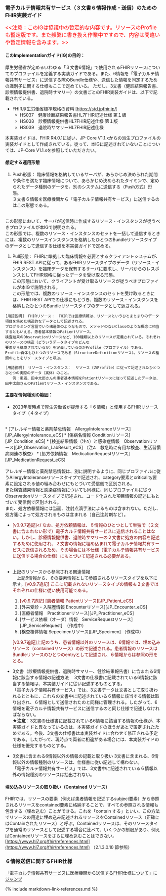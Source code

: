 
### 電子カルテ情報共有サービス（３文書６情報作成・送信）のためのFHIR実装ガイド
 <span style="color: red; font-size: 120%;"><<注意：このIGは協議中の暫定的な内容です。リソースのProfileも暫定版です。また頻繁に書き換え作業中ですので、内容は間違いや暫定情報を含みます。>></span>
<br>

#### このImplementationガイド(IG)の目的：

厚生労働省が定めるいわゆる「３文書6情報」で使用されるFHIRリソースについてのプロファイルを定義する実装ガイドである。また、6情報を「電子カルテ情報共有サービス」に送信する際のBundle仕様や、送信した情報を同定するための識別子に関する仕様もここで定めている。
ただし、3文書（健診結果報告書、診療情報提供書、退院時サマリー）の文書ごとのFHIR実装ガイドは、以下で記載されている。


  -  FHIR厚生労働省標準規格の資料 [https://std.jpfhir.jp/]
     - HS037　健康診断結果報告書HL7FHIR記述仕様 第１版
     - HS038　診療情報提供書HL7FHIR記述仕様 第１版
     - HS039　退院時サマリーHL7FHIR記述仕様

本実装ガイドは、FHIR R4.0.1に従い、JP-Core V1.1.xからの派生プロファイルの実装ガイドとして作成されている。従って、本IGに記述されていないことについては、JP-Core V1.1.xを参照していただきたい。

#### 想定する運用形態
1. Push形態：
臨床情報を格納しているサーバが、あらかじめ決められた期間や条件を満たす臨床情報について、あらかじめ決められたタイミンで、定められたデータ種別のデータを、別のシステムに送信する（Push方式）形態。<br>
３文書６情報を医療機関から「電子カルテ情報共有サービス」に送信するのはこの形態である。
<br>
この形態において、サーバが送信時に作成するリソース・インスタンスが従うべきプロファイルが本IGで説明される。<br>
この形態では、複数のリソース・インスタンスのセットを一括して送信するときには、複数のリソースインスタンスを格納したひとつのBundleリソースタイプのデータとして送信する仕様を本実装ガイドで定める。

1. Pull形態：
FHIRに準拠した臨床情報を必要とするクライアントシステムが、FHIR REST APIに従って、あるFHIRリソースタイプのデータ（リソース・インスタンス）を臨床データを保有するサーバに要求し、サーバからのレスポンスとしてFHIR規格に従ったデータを受け取る形態。<br>
この形態において、クライアントが受け取るリソースが従うべきプロファイルが本IGで説明される。<br>
この形態では、複数のリソース・インスタンスのセットを受け取るときには、FHIR REST APIでの仕様にもとづき、複数のリソース・インスタンスを格納したひとつのBundleリソースタイプのデータとして返される。

```
[用語説明]　FHIRリソース：　FHIRでは医療情報は、リソースというひとまとまりのデータ項目を集めた構造的なデータとして記述される。
プログラミング言語でいう構造体のようなもので、メソッドのないClassのような概念に相当するともいえる。患者基本情報のPatientリソース、
検査結果のObservationリソースなど、100種類以上のリソースが定義されている。それぞれのリソースの構造（どういうデータタイプのどんな
要素から構成されているか）を定義しているのがProfile（プロファイル）である。
Profile自体もひとつのリソースである（StructureDefinitionリソース）。リソースの種類のことをリソースタイプと呼ぶ。
```
```
[用語説明]　リソース・インスタンス：　リソース（のProfile）に従って記述されたひとつひとつの実際のデータ（実体）のこと。
　　例：患者、田中太郎さんの患者基本情報をPatientリソースに従って記述したデータは、田中太郎さんのPatientリソース・インスタンスである。
```
#### 主要な情報種別の範囲：
* 2023年度時点で厚生労働省が提示する「６情報」と使用するFHIRリソースタイプ（４タイプ）
<br>
  * [アレルギー情報と薬剤禁忌情報　AllergyIntoleranceリソース][JP_AllergyIntolerance_eCS]
  * [傷病名情報	Conditionリソース][JP_Condition_eCS]
  * [検査結果情報（注⁂）と感染症情報　Observationリソース][JP_Observation_LabResult_eCS] （注⁂　救急時に有用な検査、生活習慣病関連の検査）
  * [処方依頼情報　MedicationRequestリソース][JP_MedicationRequest_eCS]
　<br><br>
アレルギー情報と薬剤禁忌情報は、別に説明するように、同じプロファイルに従うAllergyIntoleranceリソースタイプで記述され、category要素とcriticality要素に設定される値の組み合わせにもとづいて受信側で区別される。<br>
また検査結果情報と感染症情報についても同様に、同じプロファイルに従うObservationリソースタイプで記述され、コード化された項目情報の記述にもとづいて受信側で区別される。
<br>
また、処方依頼情報には当面、注射点滴手法によるものは含まれない。ただし、処方箋によって処方されるものは含まれる（自己注射剤など）。
<br>

* <span style="color: maroon;">[v0.9.7追記]</ なお、処方依頼情報は、６情報のひとつとして単独で（２文書に含まれない形で）電子カルテ情報共有サービスに送信されることはない。しかし、診療情報提供書、退院時サマリーの２文書に処方の内容を記述するために使用され、２文書の情報に埋め込まれて電子カルテ情報共有サービスに送信されるため、その場合には本仕様（電子カルテ情報共有サービスに送信する場合の仕様）にもとづいて記述される必要がある。</span> 
<br><br>

* 上記のリソースから参照される関連情報<br>
　上記6情報から、その要素情報として参照されるリソースタイプを以下に示す。<span style="color: maroon;">[v0.9.7追記] ここに記載されないリソースタイプの情報も２文書ではそれぞれの仕様に従い使用可能である。</span>

  1. <span style="color: maroon;">[v0.9.7追記]  [患者情報	Patientリソース][JP_Patient_eCS]　　</span>
  1.  [外来受診・入院歴情報	Encounterリソース][JP_Encounter_eCS]
  1.  [医療者情報　Practitionerリソース][JP_Practitioner_eCS]
  1.  [サービス依頼（オーダ）情報　ServiceRequestリソース][JP_ServiceRequest]　（作成中）
  1.  [検査検体情報	Sepecimenリソース][JP_Specimen]  （作成中）

  <span style="color: maroon;">[v0.9.7追記]上記のうち、患者情報以外のリソースは、6情報では、埋め込みリソース（containedリソース）の形で記述される。患者情報のリソースはBundleリソースのひとつのentryとして記述され、６情報からは参照の形をとる。</span>
  <br>

- 3文書（診療情報提供書、退院時サマリー、健診結果報告書）に含まれる6情報に該当する情報の記述方法
　3文書の仕様書に記載されている6情報に該当する情報は、本実装ガイドに従い記述するものとする。<br>
  「電子カルテ情報共有サービス」では、3文書データは文書として取り扱われるとともに、これらの文書中に記述されている６情報に該当する情報は取り出され、６情報として送信されたのと同様に管理される。したがって、6情報を電子カルテ情報共有サービスに送信するのと同じ仕様で記述しなければならない。<br>
  **★注意**：3文書の仕様書に記載されている6情報に該当する情報の仕様が、本実装ガイドと異なっているのは、本実装ガイドのほうがあとで策定されたためである。今後、3文書の仕様書は本実装ガイドに合わせて修正される予定である。したがって、現時点で両者に相違がある場合には、本実装ガイドの仕様を優先するものとする。

- 3文書に含まれる6情報以外の情報の記載と取り扱い
  3文書に含まれる、6情報以外の情報種別のリソースは、仕様書に従い記述して構わない。<br>
  「電子カルテ情報共有サービス」では、3文書中に記述されている６情報以外の情報種別のリソースは抽出されない。


#### 埋め込みリソースの取り扱い（Contained リソース）
 
FHIRでは、リソースの要素（例えば患者情報を記述するsubject要素）から参照されるリソースをcontained要素に格納することで、すべての参照される情報も包含する（埋め込む）ことができる。これを「contain する」といい、この方法でリソースの用途に埋め込み記述されるリソースをContainedリソース（正確にはContainされたリソース）と呼ぶ。Containedリソースは、そのリソースタイプを通常のリソースとして記述する場合に比べて、いくつかの制限があり、例えばContainedリソースをさらに埋め込むことはできない。
[https://www.hl7.org/fhir/references.html](https://www.hl7.org/fhir/references.html) （2.1.3.0.10 節参照）


### ６情報送信に関するFHIR仕様

<A href="core6spec.html">「電子カルテ情報共有サービスに医療機関から送信するFHIR仕様について」にジャンプ</a>


{% include markdown-link-references.md %}

